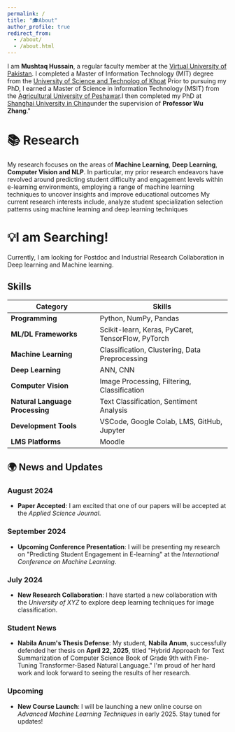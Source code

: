 ```yaml
---
permalink: /
title: "🎓About"
author_profile: true
redirect_from: 
  - /about/
  - /about.html
---
```


I am **Mushtaq Hussain**, a regular faculty member at the [Virtual University of Pakistan](https://www.vu.edu.pk>).  I completed a Master of Information Technology (MIT) degree from the [University of Science and Technolog of Khoat](https://www.kust.edu.pk) Prior to pursuing my PhD, I earned a Master of Science in Information Technology (MSIT) from the [Agricultural University of Peshawar](https://www.aup.edu.pk).I then completed my PhD at [Shanghai University in China](https://apply.shu.edu.cn)under the supervision of **Professor Wu Zhang**."

📚 Research
======
My research focuses on the areas of **Machine Learning**, **Deep Learning**, **Computer Vision and NLP**.  In particular, my prior research endeavors have revolved around predicting student difficulty and engagement levels within e-learning environments, employing a range of machine learning techniques to uncover insights and improve educational outcomes My current research interests include, analyze student specialization selection patterns using machine learning and deep learning techniques

💡I am Searching!
======
Currently, I am looking for Postdoc and Industrial Research Collaboration in Deep learning and Machine learning.

## Skills

| **Category**               | **Skills**                                                                 |
|----------------------------|---------------------------------------------------------------------------|
| **Programming**             | Python, NumPy, Pandas                                                     |
| **ML/DL Frameworks**        | Scikit-learn, Keras, PyCaret, TensorFlow, PyTorch                         |
| **Machine Learning**        | Classification, Clustering, Data Preprocessing                             |
| **Deep Learning**           | ANN, CNN                                                                   |
| **Computer Vision**         | Image Processing, Filtering, Classification                               |
| **Natural Language Processing** | Text Classification, Sentiment Analysis                                |
| **Development Tools**       | VSCode, Google Colab, LMS, GitHub, Jupyter                                |
| **LMS Platforms**           | Moodle                                                                    |



🌍 **News and Updates**
------

### **August 2024**
- **Paper Accepted**: I am excited that one of our papers will be accepted at the *Applied Science Journal*.

### **September 2024**
- **Upcoming Conference Presentation**: I will be presenting my research on "Predicting Student Engagement in E-learning" at the *International Conference on Machine Learning*.

### **July 2024**
- **New Research Collaboration**: I have started a new collaboration with the *University of XYZ* to explore deep learning techniques for image classification.

### **Student News**
- **Nabila Anum's Thesis Defense**: My student, **Nabila Anum**, successfully defended her thesis on **April 22, 2025**, titled "Hybrid Approach for Text Summarization of Computer Science Book of Grade 9th with Fine-Tuning Transformer-Based Natural Language." I'm proud of her hard work and look forward to seeing the results of her research.

### **Upcoming**
- **New Course Launch**: I will be launching a new online course on *Advanced Machine Learning Techniques* in early 2025. Stay tuned for updates!



